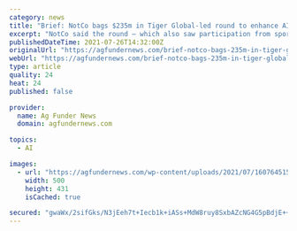 ```yaml
---
category: news
title: "Brief: NotCo bags $235m in Tiger Global-led round to enhance AI platform for plant-based protein"
excerpt: "NotCo said the round – which also saw participation from sports stars Roger Federer and Lewis Hamilton – values it at $1.5 billion."
publishedDateTime: 2021-07-26T14:32:00Z
originalUrl: "https://agfundernews.com/brief-notco-bags-235m-in-tiger-global-led-round-to-enhance-ai-platform-for-plant-based-protein.html"
webUrl: "https://agfundernews.com/brief-notco-bags-235m-in-tiger-global-led-round-to-enhance-ai-platform-for-plant-based-protein.html"
type: article
quality: 24
heat: 24
published: false

provider:
  name: Ag Funder News
  domain: agfundernews.com

topics:
  - AI

images:
  - url: "https://agfundernews.com/wp-content/uploads/2021/07/1607645154916-2.png"
    width: 500
    height: 431
    isCached: true

secured: "gwaWx/2sifGks/N3jEeh7t+Iecb1k+iASs+MdW8ruy8SxbAZcNG4G5pBdjE++EcDFj9ZyhRUzEQuAqGhOqWOOlvFRYxTjIAl3IhXZ352Hpcu5BEMvT+/mWEpdGky30VyzVqyXvvM504opWPG6xksweeLOAoYocZFGUKztsWGLBftqeheHCwaXENj429GXFmVYxpPK5fdkpDJaVALhRiernPFIAMWlEFPGupEdhuxQZ4AqfUYPrxeKsco+WpBq46/VplZGD3dynKw0vVnQy85AdQpRSKEH23SFcrfCA3PyPFnsEVevecK1oTbt4ty4CoIpJpUtc4rTu6kksG73jb8WM2tH+V8iK8qn4smQFFHwcY=;fVHJ+MIG8jvsPM298Wa7AQ=="
---
```


